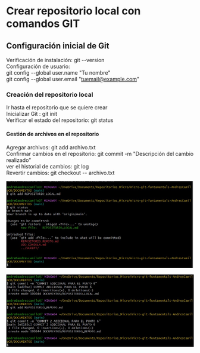 # Crear repositorio local con comandos GIT
## Configuración inicial de Git 
Verificación de instalación: git --version  
Configuración de usuario:   
git config --global user.name "Tu nombre"  
git config --global user.email "tuemail@example.com"  
### Creación del repositorio local
Ir hasta el repositorio que se quiere crear  
Inicializar Git : git init  
Verificar el estado del repositorio: git status
#### Gestión de archivos en el repositorio
Agregar archivos: git add archivo.txt  
Confirmar cambios en el repositorio: git commit -m   "Descripción del cambio realizado"  
ver el historial de cambios: git log  
Revertir cambios: git checkout -- archivo.txt 


![Agregar archivos](<../images/WhatsApp Image 2025-01-31 at 12.07.30 AM.jpeg>)

![Commits y otros comandos](<../images/WhatsApp Image 2025-01-31 at 12.08.53 AM.jpeg>)
